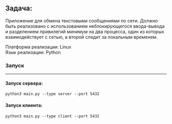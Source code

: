 ## Задача:

Приложение для обмена текстовыми сообщениями по сети. Должно быть реализовано с использованием неблокирующегося ввода-вывода и разделением привилегий минимум на два процесса, один из которых взаимодействует с сетью, а второй следит за локальным временем.

Платформа реализации: Linux  
Язык реализации: Python

### Запуск  
---

#### Запуск сервера:

```
python3 main.py --type server --port 5432
```

#### Запуск клиента:

```
python3 main.py --type client --port 5432
```

